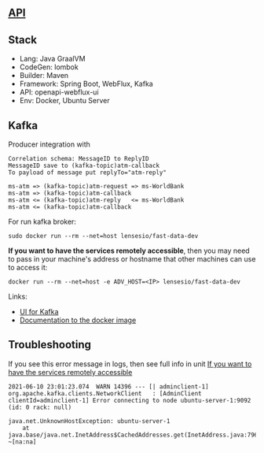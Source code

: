 [API](http://localhost:8090/swagger-ui.html)
---

Stack
---
* Lang: Java GraalVM
* CodeGen: lombok
* Builder: Maven
* Framework: Spring Boot, WebFlux, Kafka
* API: openapi-webflux-ui
* Env: Docker, Ubuntu Server


Kafka
---
Producer integration with
```
Correlation schema: MessageID to ReplyID
MessageID save to (kafka-topic)atm-callback
To payload of message put replyTo="atm-reply"

ms-atm => (kafka-topic)atm-request => ms-WorldBank
ms-atm => (kafka-topic)atm-callback
ms-atm <= (kafka-topic)atm-reply   <= ms-WorldBank
ms-atm <= (kafka-topic)atm-callback
```

For run kafka broker:
```
sudo docker run --rm --net=host lensesio/fast-data-dev
```
<a name="advhostkafka"><b>If you want to have the services remotely accessible</b></a>, then you may need to pass in your machine's <IP> address
or hostname that other machines can use to access it:
```
docker run --rm --net=host -e ADV_HOST=<IP> lensesio/fast-data-dev
```
Links:
- [UI for Kafka](http://127.0.0.1:3030/)
- [Documentation to the docker image](https://github.com/lensesio/fast-data-dev)


Troubleshooting
---
If you see this error message in logs, then see full info in unit [If you want to have the services remotely accessible](#advhostkafka)
```
2021-06-10 23:01:23.074  WARN 14396 --- [| adminclient-1] org.apache.kafka.clients.NetworkClient   : [AdminClient clientId=adminclient-1] Error connecting to node ubuntu-server-1:9092 (id: 0 rack: null)

java.net.UnknownHostException: ubuntu-server-1
    at java.base/java.net.InetAddress$CachedAddresses.get(InetAddress.java:796) ~[na:na]
```
